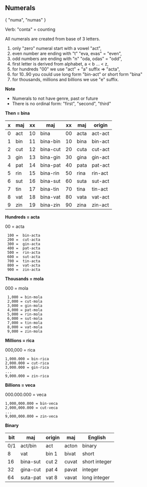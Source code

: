 ## Numerals 

{ "numa", "numas" }

Verb: "conta" = counting

All numerals are created from base of 3 letters.


1. only "zero" numeral start with a vowel "act",
1. even number are ending with "t"  "eva, evas" = "even",
1. odd numbers are ending with "n"  "oda, odas" = "odd",
1. first letter is derived from alphabet, a < b ... < z,
1. for hundreds "00" we use "act" + "a" suffix => "acta",
1. for 10..90 you could use long form "bin-act" or short form  "bina"
1. for thousands, millions and billions we use "e" suffix.

**Note** 

* Numerals to not have genre, past or future
* There is no ordinal form: "first", "second", "third"

**Then = bina**

x | maj  | xx | maj      | xx | maj  | origin  |
--|------|----|----------|----|------|---------|
0 | act  | 10 | bina     | 00 | acta | act-act |
1 | bin  | 11 | bina-bin | 10 | bina | bin-act |
2 | cut  | 12 | bina-cut | 20 | cuta | cut-act |
3 | gin  | 13 | bina-gin | 30 | gina | gin-act |
4 | pat  | 14 | bina-pat | 40 | pata | pat-act |
5 | rin  | 15 | bina-rin | 50 | rina | rin-act |
6 | sut  | 16 | bina-sut | 60 | suta | sut-act |
7 | tin  | 17 | bina-tin | 70 | tina | tin-act |
8 | vat  | 18 | bina-vat | 80 | vata | vat-act |
9 | zin  | 19 | bina-zin | 90 | zina | zin-act |

**Hundreds = acta**

00 =  acta

```
 100 =  bin-acta
 200 =  cut-acta
 300 =  gin-acta
 400 =  pat-acta
 500 =  rin-acta
 600 =  sut-acta
 700 =  tin-acta
 800 =  vat-acta
 900 =  zin-acta
```

**Thousands = mola**

000 = mola

``` 
 1,000 = bin-mola
 2,000 = cut-mola
 3,000 = gin-mola
 4,000 = pat-mola
 5,000 = rin-mola
 6,000 = sut-mola
 7,000 = tin-mola
 8,000 = vat-mola
 9,000 = zin-mola
```

**Millions  = rica**

000,000 = rica

```
1,000.000 = bin-rica
2,000.000 = cut-rica
3,000.000 = gin-rica
...
9,000.000 = zin-rica
```

**Billions = veca**

000.000.000   = veca

```
1,000,000.000 = bin-veca
2,000,000.000 = cut-veca
...
9,000,000.000 = zin-veca
```

**Binary**


bit | maj      |origin|maj    | English
----|----------|------|-------|----------------
0/1 | act/bin  |act   |acton  | binary
8   | vat      |bin 1 |bivat  | short
16  | bina-sut |cut 2 |cuvat  | short integer
32  | gina-cut |pat 4 |pavat  | integer
64  | suta-pat |vat 8 |vavat  | long integer

